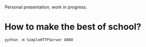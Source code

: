 
Personal presentation, work in progress.

How to make the best of school?
===============================

	python -m SimpleHTTPServer 8080







